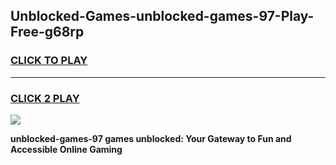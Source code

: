 
## Unblocked-Games-unblocked-games-97-Play-Free-g68rp
<h3>
<a href="https://premium76.site?title=unblocked-games-97&ref=19M">CLICK TO PLAY</a></h3>
<hr>

<h3>
<a href="https://premium76.site?title=unblocked-games-97&ref=19M">CLICK 2 PLAY</a>
  
</h3>

<a href="https://premium76.site?title=unblocked-games-97&ref=19M"><img src="https://clearcache.store/games.png"></a>


**unblocked-games-97 games unblocked: Your Gateway to Fun and Accessible Online Gaming**
